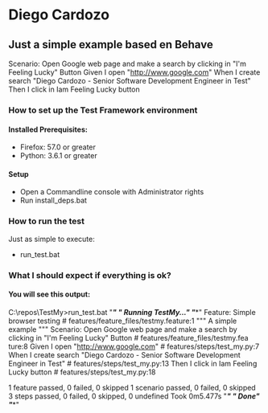 # Diego Cardozo
## Just a simple example based en Behave

Scenario: Open Google web page and make a search by clicking in "I'm Feeling Lucky" Button
    Given I open "http://www.google.com"
    When I create search "Diego Cardozo - Senior Software Development Engineer in Test"
    Then I click in Iam Feeling Lucky button


### How to set up the Test Framework environment

#### Installed Prerequisites:
* Firefox: 57.0 or greater
* Python: 3.6.1 or greater

#### Setup
* Open a Commandline console with Administrator rights
* Run install_deps.bat

### How to run the test
Just as simple to execute:
* run_test.bat

### What I should expect if everything is ok?

#### You will see this output:

C:\repos\TestMy>run_test.bat
"****************************************************"
"* Running TestMy..."
"****************************************************"
Feature: Simple browser testing # features/feature_files/testmy.feature:1
  """
  A simple example
  """
  Scenario: Open Google web page and make a search by clicking in "I'm Feeling Lucky" Button  # features/feature_files/testmy.fea
ture:8
    Given I open "http://www.google.com"                                                      # features/steps/test_my.py:7
    When I create search "Diego Cardozo - Senior Software Development Engineer in Test"       # features/steps/test_my.py:13
    Then I click in Iam Feeling Lucky button                                                  # features/steps/test_my.py:18

1 feature passed, 0 failed, 0 skipped
1 scenario passed, 0 failed, 0 skipped
3 steps passed, 0 failed, 0 skipped, 0 undefined
Took 0m5.477s
"****************************************************"
"* Done"
"****************************************************"